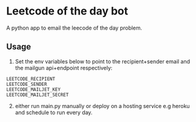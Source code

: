 # Leetcode of the day bot

A python app to email the leecode of the day problem. 

## Usage

1. Set the env variables below to point to the recipient+sender email and the mailgun api+endpoint respectively:
```
LEETCODE_RECIPIENT
LEETCODE_SENDER
LEETCODE_MAILJET_KEY
LEETCODE_MAILJET_SECRET
```

2. either run main.py manually or deploy on a hosting service e.g heroku and schedule to run every day.
